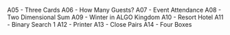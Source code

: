 A05 - Three Cards
A06 - How Many Guests?
A07 - Event Attendance
A08 - Two Dimensional Sum
A09 - Winter in ALGO Kingdom
A10 - Resort Hotel
A11 - Binary Search 1
A12 - Printer
A13 - Close Pairs
A14 - Four Boxes

